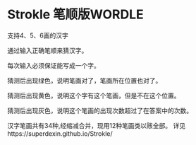 # Strokle 笔顺版WORDLE

支持4、5、6画的汉字

通过输入正确笔顺来猜汉字。

每次输入必须保证能写成一个字。

猜测后出现绿色，说明笔画对了，笔画所在位置也对了。

猜测后出现黄色，说明这个字有这个笔画，但是不在这个位置。

猜测后出现灰色，说明这个笔画的出现次数超过了在答案中的次数。

汉字笔画共有34种,经缩减合并，现用12种笔画类以赅全部。
详见https://superdexin.github.io/Strokle/
